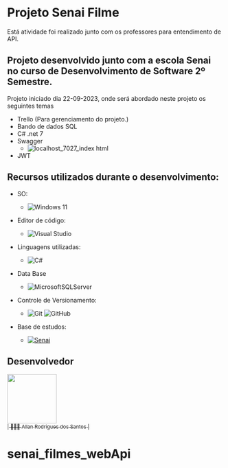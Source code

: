 # Projeto Senai Filme

Está atividade foi realizado junto com os professores para entendimento de API.

## Projeto desenvolvido junto com a escola Senai no curso de Desenvolvimento de Software 2º Semestre. 

Projeto iniciado dia 22-09-2023, onde será abordado neste projeto os seguintes temas 

-	Trello (Para gerenciamento do projeto.)
-	Bando de dados SQL
-	C# .net 7
-	Swagger
	-	![localhost_7027_index html](https://github.com/AllanR1991/senai-filmes-webApi/assets/22855740/70c93f0b-716e-4d58-89cb-53ca592e4505) 
-	JWT


## Recursos utilizados durante o desenvolvimento: 

-	SO: 

	-	![Windows 11](https://img.shields.io/badge/Windows%2011-%230079d5.svg?style=for-the-badge&logo=Windows%2011&logoColor=white) 


-	Editor de código: 

	-	![Visual Studio](https://img.shields.io/badge/Visual%20Studio-5C2D91.svg?style=for-the-badge&logo=visual-studio&logoColor=white)


-	Linguagens utilizadas:
  	-	![C#](https://img.shields.io/badge/c%23-%23239120.svg?style=for-the-badge&logo=c-sharp&logoColor=white)
    
- Data Base
  
  -  ![MicrosoftSQLServer](https://img.shields.io/badge/Microsoft%20SQL%20Server-CC2927?style=for-the-badge&logo=microsoft%20sql%20server&logoColor=white)

-	Controle de Versionamento: 

	-	![Git](https://img.shields.io/badge/git-%23F05033.svg?style=for-the-badge&logo=git&logoColor=white)	![GitHub](https://img.shields.io/badge/github-%23121011.svg?style=for-the-badge&logo=github&logoColor=white) 

  

-	Base de estudos: 

	-	[![Senai]( https://img.shields.io/badge/Senai-Infromatica-red)](https://informatica.sp.senai.br/)	
<!--  

## Baixar uma cópia dos arquivos: 

  

-	Instalar o Git na máquina com GitBash de preferência: 

	-	https://git-scm.com/downloads 

  

-	Agora será necessário efetuar um clone do repositório através dos seguintes passos. 

	-	Ir até a pasta ou local desejável para efetuar o download do repositório > clicar com o botão esquerdo do mouse > selecionar o terminal de sua preferência (Recomendado: Git Bash) e executar o código abaixo. 

--> 

  

## Desenvolvedor 

[<img src="https://avatars.githubusercontent.com/u/22855740?s=400&u=18f7e6c6ceab8750ca660ee88fa05cf8d622b025&v=4" width=115><br><sub>| 🙋🏼‍♂️ Allan Rodrigues dos Santos |</sub>](https://github.com/AllanR1991) 
# senai_filmes_webApi
